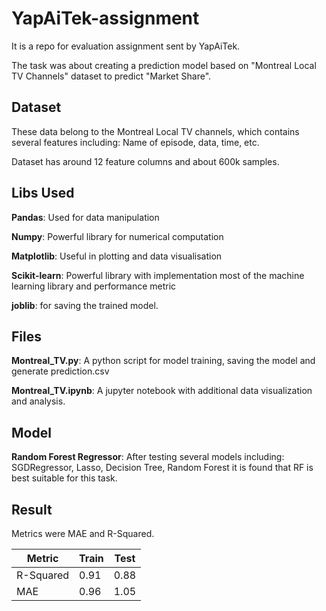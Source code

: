 # YapAiTek-assignment
It is a repo for evaluation assignment sent by YapAiTek.

The task was about creating a prediction model based on "Montreal Local TV Channels" dataset to predict "Market Share".

## Dataset
These data belong to the Montreal Local TV channels, which contains several features including: Name of episode, data, time, etc.

Dataset has around 12 feature columns and about 600k samples.

## Libs Used
**Pandas**: Used for data manipulation

**Numpy**: Powerful library for numerical computation

**Matplotlib**: Useful in plotting and data visualisation

**Scikit-learn**: Powerful library with implementation most of the machine learning library and performance metric

**joblib**: for saving the trained model.

## Files
**Montreal_TV.py**: A python script for model training, saving the model and generate prediction.csv

**Montreal_TV.ipynb**: A jupyter notebook with additional data visualization and analysis.


## Model
**Random Forest Regressor**: After testing several models including: SGDRegressor, Lasso, Decision Tree, Random Forest it is found that RF is best suitable for this task.

## Result
Metrics were MAE and R-Squared. 

| Metric  | Train         | Test          |  
|---------| ------------- | ------------- |
|R-Squared| 0.91          | 0.88          |
|MAE      | 0.96          | 1.05          |
